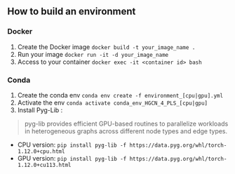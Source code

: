 ## How to build an environment

### Docker

1. Create the Docker image `docker build -t your_image_name .`
2. Run your image `docker run -it -d your_image_name`
3. Access to your container `docker exec -it <container id> bash`

### Conda

1. Create the conda env `conda env create -f environment_[cpu|gpu].yml`
2. Activate the env `conda activate conda_env_HGCN_4_PLS_[cpu|gpu]`
3. Install Pyg-Lib :
> pyg-lib provides efficient GPU-based routines to parallelize workloads in heterogeneous graphs across different node types and edge types.


* CPU version: `pip install pyg-lib -f https://data.pyg.org/whl/torch-1.12.0+cpu.html`
* GPU version: `pip install pyg-lib -f https://data.pyg.org/whl/torch-1.12.0+cu113.html`